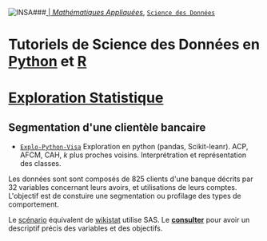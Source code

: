 ###<a href="http://www.insa-toulouse.fr/" ><img src="http://www.math.univ-toulouse.fr/~besse/Wikistat/Images/Logo_INSAvilletoulouse-RVB.png" style="float:left; max-width: 80px; display: inline" alt="INSA"/> |  [*Mathématiques Appliquées*](http://www.math.insa-toulouse.fr/fr/index.html), [`Science des Données`](http://www.math.insa-toulouse.fr/fr/enseignement.html)

# Tutoriels de Science des Données en [Python](https://www.python.org/) et [R](href="https://cran.r-project.org/)
# [Exploration Statistique](\http://wikistat.fr)

## Segmentation d'une clientèle bancaire
- [`Explo-Python-Visa`](https://github.com/wikistat/Exploration/blob/master/GRC-carte_Visa/Explo-Python-Visa.ipynb) Exploration en python (pandas, Scikit-leanr). ACP, AFCM, CAH, *k* plus proches voisins. Interprétration et représentation des classes.

Les données sont sont composés de 825 clients d'une banque décrits par 32 variables concernant leurs avoirs, et utilisations de leurs comptes. L'objectif est de constuire une segmentation ou profilage des types de comportement.

Le [scénario](https://www.math.univ-toulouse.fr/~besse/Wikistat/pdf/st-scenar-explo-visa.pdf) équivalent de [wikistat](http://wikistat.fr/) utilise SAS. Le [**consulter**](https://www.math.univ-toulouse.fr/~besse/Wikistat/pdf/st-scenar-explo-visa.pdf) pour avoir un descriptif précis des variables et des objectifs.